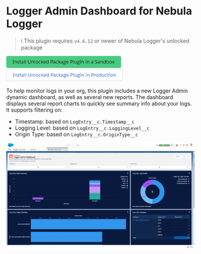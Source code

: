 # Logger Admin Dashboard for Nebula Logger

> :information_source: This plugin requires `v4.6.12` or newer of Nebula Logger's unlocked package

[![Install Unlocked Package Plugin in a Sandbox](../.images/btn-install-unlocked-package-plugin-sandbox.png)](https://test.salesforce.com/packaging/installPackage.apexp?p0=04t5Y0000015l3yQAA)
[![Install Unlocked Package Plugin in Production](../.images/btn-install-unlocked-package-plugin-production.png)](https://login.salesforce.com/packaging/installPackage.apexp?p0=04t5Y0000015l3yQAA)

To help monitor logs in your org, this plugin includes a new Logger Admin dynamic dashboard, as well as several new reports. The dashboard displays several report charts to quickly see summary info about your logs. It supports filtering on:

-   Timestamp: based on `LogEntry__c.Timestamp__c`
-   Logging Level: based on `LogEntry__c.LoggingLevel__c`
-   Origin Type: based on `LogEntry__c.OriginType__c`

![Logger Admin Dashboard](./.images/logger-admin-dashboard.png)
